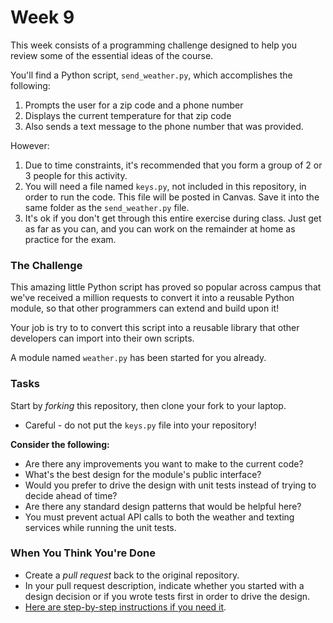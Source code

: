 # Week 9

This week consists of a programming challenge designed to help
you review some of the essential ideas of the course.

You'll find a Python script, `send_weather.py`, which accomplishes the following:

1. Prompts the user for a zip code and a phone number
2. Displays the current temperature for that zip code
3. Also sends a text message to the phone number that was provided.

However:

1. Due to time constraints, it's recommended that you form a group of 2
or 3 people for this activity.
2. You will need a file named `keys.py`, not included in this repository,
in order to run the code.  This file will be posted in Canvas.  Save it
into the same folder as the `send_weather.py` file.
3. It's ok if you don't get through this entire exercise during class.
Just get as far as you can, and you can work on the remainder at home
as practice for the exam.

### The Challenge

This amazing little Python script has proved so popular across campus
that we've received a million requests to convert it into a reusable
Python module, so that other programmers can extend and build upon it!

Your job is try to to convert this script into a reusable library
that other developers can import into their own scripts.

A module named `weather.py` has been started for you already.


### Tasks

Start by _forking_ this repository, then clone your fork to your laptop.  


* Careful - do not put the `keys.py` file into your repository!

**Consider the following:**

* Are there any improvements you want to make to the current code?
* What's the best design for the module's public interface?  
* Would you prefer to drive the design with unit tests instead of trying
  to decide ahead of time?
* Are there any standard design patterns that would be helpful here?
* You must prevent actual API calls to both the weather and texting
  services while running the unit tests.

### When You Think You're Done

* Create a _pull request_ back to the original repository.  
* In your pull request description, indicate whether
you started with a design decision or if you wrote tests first in order
to drive the design.
* [Here are step-by-step instructions if you need it]( https://help.github.com/articles/creating-a-pull-request-from-a-fork/).
